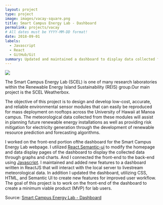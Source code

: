 ```yaml
---
layout: project
type: project
image: images/vacay-square.png
title: Smart Campus Energy Lab - Dashboard
permalink: projects/vacay
# All dates must be YYYY-MM-DD format!
date: 2018-09-01
labels:
  - Javascript
  - React
  - GitHub/Git
summary: Updated and maintained a dashboard to display data collected from a series environmental sensor nodes. 
---
```


<img class="ui medium right floated rounded image" src="../images/vacay-home-page.png">

The Smart Campus Energy Lab (SCEL) is one of many research laboratories within the Renewable Energy Island Sustainability (REIS) group.Our main project is the SCEL Weatherbox.

The objective of this project is to design and develop low-cost, accurate, and reliable environmental sensor modules that can easily be reproduced for mass deployment on rooftops across the University of Hawaii at Manoa campus. The meteorological data collected from these modules will assist in planning future renewable energy installations as well as providing risk mitigation for electricity generation through the development of renewable resource prediction and forecasting algorithms.

I worked on the front-end portion ofthe dashboard for the Smart Campus Energy Lab webpage. I utilized [React.Semantic-ui](https://react.semantic-ui.com) to modify the homepage and data display pages of the dashboard to display the collected data through graphs and charts. And I connected the front-end to the back-end using [Javascript](https://javascript.com). I maintained and added new features to a dashboard written in ReactJS that will interact with the local server to livestream meteorological data. In addition I updated the dashboard, utilizing CSS, HTML, and Semantic UI to create new features for improved user workflow. The goal of this project is to work on the front-end of the dashboard to create a minimum viable product (MVP) for lab users. 
 
Source: <a href="https://github.com/scel-hawaii/Dashboard_v2"><i class="large github icon"></i>Smart Campus Energy Lab - Dashboard</a>
